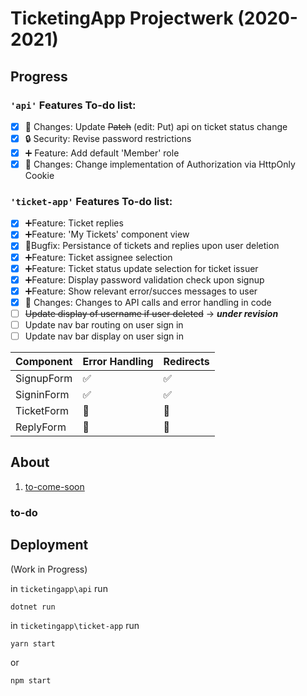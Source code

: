 # TicketingApp Projectwerk (2020-2021)

## Progress
### `'api'` Features To-do list:
- [x] 🎨 Changes: Update ~~Patch~~ (edit: Put) api on ticket status change
- [x] 🔒 Security: Revise password restrictions
- [x] ➕ Feature: Add default 'Member' role
- [x] 🎨 Changes: Change implementation of Authorization via HttpOnly Cookie

### `'ticket-app'` Features To-do list:
- [x] ➕Feature: Ticket replies
- [x] ➕Feature: 'My Tickets' component view
- [x] 🐛Bugfix: Persistance of tickets and replies upon user deletion
- [x] ➕Feature: Ticket assignee selection
- [x] ➕Feature: Ticket status update selection for ticket issuer
- [x] ➕Feature: Display password validation check upon signup
- [x] ➕Feature: Show relevant error/succes messages to user
- [x] 🎨 Changes: Changes to API calls and error handling in code
- [ ] ~~Update display of username if user deleted~~ &rarr; __*under revision*__
- [ ] Update nav bar routing on user sign in
- [ ] Update nav bar display on user sign in

Component|Error Handling|Redirects
---|---|---
SignupForm|✅|✅
SigninForm|✅|✅
TicketForm|🚧|🚧
ReplyForm| 🚧|🚧

## About

1. [to-come-soon](#to-do)

### to-do

## Deployment

(Work in Progress)

in `ticketingapp\api` run
```
dotnet run
```

in `ticketingapp\ticket-app` run
```
yarn start
```
or
```
npm start
```
